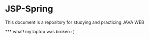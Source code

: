 # JSP-Spring

This document is a repository for studying and practicing JAVA WEB


*** what! my laptop was broken :( 

